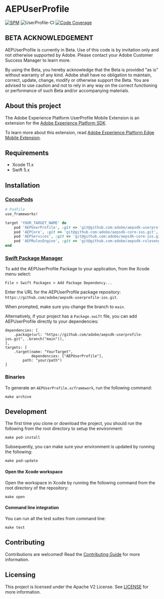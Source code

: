 # AEPUserProfile

<!--
on [![Cocoapods](https://img.shields.io/cocoapods/v/AEPCore.svg?color=orange&label=AEPCore&logo=apple&logoColor=white)](https://cocoapods.org/pods/AEPUserprofile)
-->
[![SPM](https://img.shields.io/badge/SPM-Supported-orange.svg?logo=apple&logoColor=white)](https://swift.org/package-manager/)
![UserProfile-CI](https://github.com/adobe/aepsdk-userprofile-ios/workflows/UserProfile-CI/badge.svg)
[![Code Coverage](https://img.shields.io/codecov/c/github/adobe/aepsdk-userprofile-ios/dev.svg?logo=codecov)](https://codecov.io/gh/adobe/aepsdk-userprofile-ios/branch/dev)

## BETA ACKNOWLEDGEMENT

AEPUserProfile is currently in Beta. Use of this code is by invitation only and not otherwise supported by Adobe. Please contact your Adobe Customer Success Manager to learn more.

By using the Beta, you hereby acknowledge that the Beta is provided "as is" without warranty of any kind. Adobe shall have no obligation to maintain, correct, update, change, modify or otherwise support the Beta. You are advised to use caution and not to rely in any way on the correct functioning or performance of such Beta and/or accompanying materials.

## About this project

The Adobe Experience Platform UserProfile Mobile Extension is an extension for the [Adobe Experience Platform SDK](https://github.com/Adobe-Marketing-Cloud/acp-sdks).

To learn more about this extension, read [Adobe Experience Platform Edge Mobile Extension](https://aep-sdks.gitbook.io/docs/using-mobile-extensions/profile).

## Requirements
- Xcode 11.x
- Swift 5.x

## Installation

### [CocoaPods](https://guides.cocoapods.org/using/using-cocoapods.html)

```ruby
# Podfile
use_frameworks!

target 'YOUR_TARGET_NAME' do
    pod 'AEPUserProfile', :git => 'git@github.com:adobe/aepsdk-userprofile-ios.git', :branch => 'main'
    pod 'AEPCore', :git => 'git@github.com:adobe/aepsdk-core-ios.git', :branch => 'main'
    pod 'AEPServices', :git => 'git@github.com:adobe/aepsdk-core-ios.git', :branch => 'main'
    pod 'AEPRulesEngine', :git => 'git@github.com:adobe/aepsdk-rulesengine-ios.git', :branch => 'main'
end
```

### [Swift Package Manager](https://github.com/apple/swift-package-manager)

To add the AEPUserProfile Package to your application, from the Xcode menu select:

`File > Swift Packages > Add Package Dependency...`

Enter the URL for the AEPUserProfile package repository: `https://github.com/adobe/aepsdk-userprofile-ios.git`.

When prompted, make sure you change the branch to `main`. 

Alternatively, if your project has a `Package.swift` file, you can add AEPUserProfile directly to your dependencies:

```
dependencies: [
    .package(url: "https://github.com/adobe/aepsdk-userprofile-ios.git", .branch("main")),
],
targets: [
    .target(name: "YourTarget",
            dependencies: ["AEPUserProfile"],
	    path: "your/path")
]
```

### Binaries

To generate an `AEPUserProfile.xcframework`, run the following command:

```
make archive
```

## Development

The first time you clone or download the project, you should run the following from the root directory to setup the environment:

~~~
make pod-install
~~~

Subsequently, you can make sure your environment is updated by running the following:

~~~
make pod-update
~~~

#### Open the Xcode workspace
Open the workspace in Xcode by running the following command from the root directory of the repository:

~~~
make open
~~~

#### Command line integration

You can run all the test suites from command line:

~~~
make test
~~~

## Contributing

Contributions are welcomed! Read the [Contributing Guide](./.github/CONTRIBUTING.md) for more information.

## Licensing

This project is licensed under the Apache V2 License. See [LICENSE](LICENSE) for more information.
